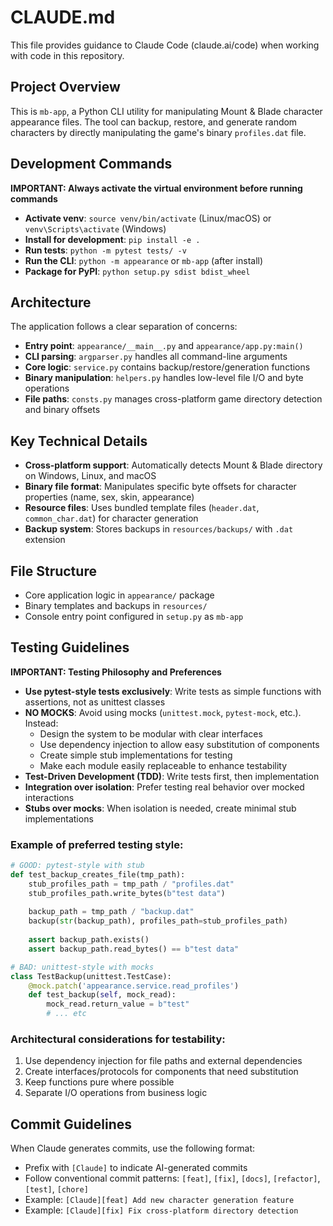 # CLAUDE.md

This file provides guidance to Claude Code (claude.ai/code) when working with code in this repository.

## Project Overview

This is `mb-app`, a Python CLI utility for manipulating Mount & Blade character appearance files. The tool can backup, restore, and generate random characters by directly manipulating the game's binary `profiles.dat` file.

## Development Commands

**IMPORTANT: Always activate the virtual environment before running commands**
- **Activate venv**: `source venv/bin/activate` (Linux/macOS) or `venv\Scripts\activate` (Windows)
- **Install for development**: `pip install -e .`
- **Run tests**: `python -m pytest tests/ -v`
- **Run the CLI**: `python -m appearance` or `mb-app` (after install)
- **Package for PyPI**: `python setup.py sdist bdist_wheel`

## Architecture

The application follows a clear separation of concerns:

- **Entry point**: `appearance/__main__.py` and `appearance/app.py:main()`
- **CLI parsing**: `argparser.py` handles all command-line arguments
- **Core logic**: `service.py` contains backup/restore/generation functions
- **Binary manipulation**: `helpers.py` handles low-level file I/O and byte operations
- **File paths**: `consts.py` manages cross-platform game directory detection and binary offsets

## Key Technical Details

- **Cross-platform support**: Automatically detects Mount & Blade directory on Windows, Linux, and macOS
- **Binary file format**: Manipulates specific byte offsets for character properties (name, sex, skin, appearance)
- **Resource files**: Uses bundled template files (`header.dat`, `common_char.dat`) for character generation
- **Backup system**: Stores backups in `resources/backups/` with `.dat` extension

## File Structure

- Core application logic in `appearance/` package
- Binary templates and backups in `resources/`
- Console entry point configured in `setup.py` as `mb-app`

## Testing Guidelines

**IMPORTANT: Testing Philosophy and Preferences**

- **Use pytest-style tests exclusively**: Write tests as simple functions with assertions, not as unittest classes
- **NO MOCKS**: Avoid using mocks (`unittest.mock`, `pytest-mock`, etc.). Instead:
  - Design the system to be modular with clear interfaces
  - Use dependency injection to allow easy substitution of components
  - Create simple stub implementations for testing
  - Make each module easily replaceable to enhance testability
- **Test-Driven Development (TDD)**: Write tests first, then implementation
- **Integration over isolation**: Prefer testing real behavior over mocked interactions
- **Stubs over mocks**: When isolation is needed, create minimal stub implementations

### Example of preferred testing style:

```python
# GOOD: pytest-style with stub
def test_backup_creates_file(tmp_path):
    stub_profiles_path = tmp_path / "profiles.dat"
    stub_profiles_path.write_bytes(b"test data")
    
    backup_path = tmp_path / "backup.dat"
    backup(str(backup_path), profiles_path=stub_profiles_path)
    
    assert backup_path.exists()
    assert backup_path.read_bytes() == b"test data"

# BAD: unittest-style with mocks
class TestBackup(unittest.TestCase):
    @mock.patch('appearance.service.read_profiles')
    def test_backup(self, mock_read):
        mock_read.return_value = b"test"
        # ... etc
```

### Architectural considerations for testability:

1. Use dependency injection for file paths and external dependencies
2. Create interfaces/protocols for components that need substitution
3. Keep functions pure where possible
4. Separate I/O operations from business logic

## Commit Guidelines

When Claude generates commits, use the following format:
- Prefix with `[Claude]` to indicate AI-generated commits
- Follow conventional commit patterns: `[feat]`, `[fix]`, `[docs]`, `[refactor]`, `[test]`, `[chore]`
- Example: `[Claude][feat] Add new character generation feature`
- Example: `[Claude][fix] Fix cross-platform directory detection`